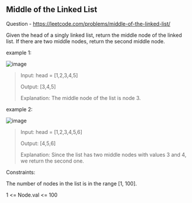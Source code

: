 ## Middle of the Linked List

Question - 
    https://leetcode.com/problems/middle-of-the-linked-list/

Given the head of a singly linked list, return the middle node of the linked list.
If there are two middle nodes, return the second middle node.

example 1:

![image](https://user-images.githubusercontent.com/57408900/135635368-da84005b-c397-4d5e-a9db-242b244a33bf.png)

>Input: head = [1,2,3,4,5]
>
>Output: [3,4,5]
>
>Explanation: The middle node of the list is node 3.

example 2:

![image](https://user-images.githubusercontent.com/57408900/135635569-76b3be56-1931-42fe-abbc-3c2c20da1fb4.png)

>Input: head = [1,2,3,4,5,6]
>
>Output: [4,5,6]
>
>Explanation: Since the list has two middle nodes with values 3 and 4, we return the second one.

Constraints:

The number of nodes in the list is in the range [1, 100].

1 <= Node.val <= 100
